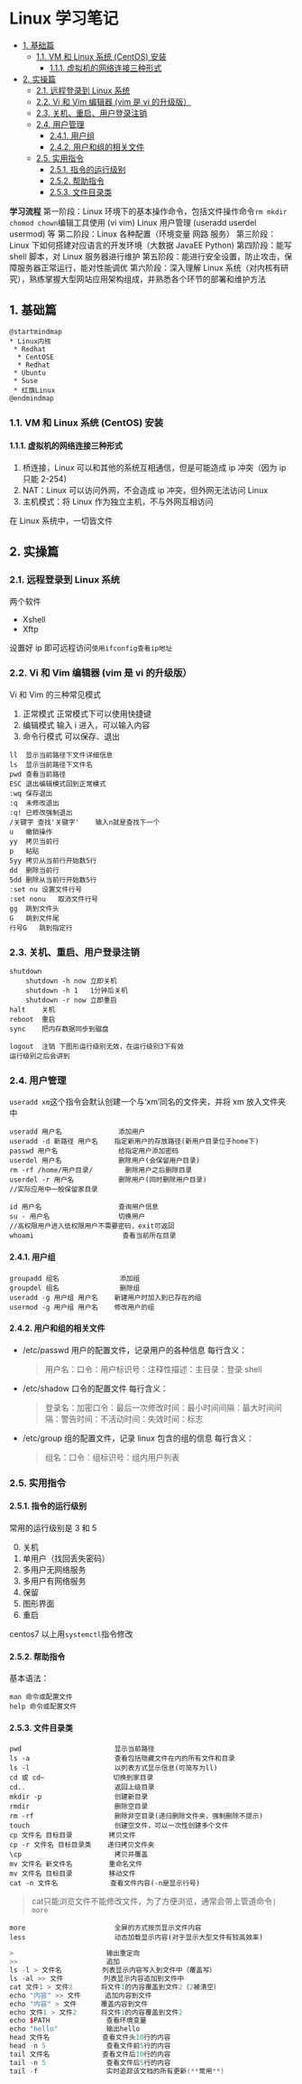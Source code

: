 # Linux 学习笔记<!-- omit in toc -->

- [1. 基础篇](#1-基础篇)
  - [1.1. VM 和 Linux 系统 (CentOS) 安装](#11-vm-和-linux-系统-centos-安装)
    - [1.1.1. 虚拟机的网络连接三种形式](#111-虚拟机的网络连接三种形式)
- [2. 实操篇](#2-实操篇)
  - [2.1. 远程登录到 Linux 系统](#21-远程登录到-linux-系统)
  - [2.2. Vi 和 Vim 编辑器 (vim 是 vi 的升级版）](#22-vi-和-vim-编辑器-vim-是-vi-的升级版)
  - [2.3. 关机、重启、用户登录注销](#23-关机重启用户登录注销)
  - [2.4. 用户管理](#24-用户管理)
    - [2.4.1. 用户组](#241-用户组)
    - [2.4.2. 用户和组的相关文件](#242-用户和组的相关文件)
  - [2.5. 实用指令](#25-实用指令)
    - [2.5.1. 指令的运行级别](#251-指令的运行级别)
    - [2.5.2. 帮助指令](#252-帮助指令)
    - [2.5.3. 文件目录类](#253-文件目录类)

**学习流程**
第一阶段：Linux 环境下的基本操作命令，包括文件操作命令`rm mkdir chomod chown`编辑工具使用 (vi vim) Linux 用户管理 (useradd userdel usermod) 等
第二阶段：Linux 各种配置（环境变量 网路 服务）
第三阶段：Linux 下如何搭建对应语言的开发环境（大数据 JavaEE Python)
第四阶段：能写 shell 脚本，对 Linux 服务器进行维护
第五阶段：能进行安全设置，防止攻击，保障服务器正常运行，能对性能调优
第六阶段：深入理解 Linux 系统（对内核有研究），熟练掌握大型网站应用架构组成，并熟悉各个环节的部署和维护方法

## 1. 基础篇

```plantuml
@startmindmap
* Linux内核
 * Redhat
  * CentOSE
  * Redhat
 * Ubuntu
 * Suse
 * 红旗Linux
@endmindmap
```

### 1.1. VM 和 Linux 系统 (CentOS) 安装

#### 1.1.1. 虚拟机的网络连接三种形式

1. 桥连接，Linux 可以和其他的系统互相通信，但是可能造成 ip 冲突（因为 ip 只能 2-254)
2. NAT：Linux 可以访问外网，不会造成 ip 冲突，但外网无法访问 Linux
3. 主机模式：将 Linux 作为独立主机，不与外网互相访问

在 Linux 系统中，一切皆文件

## 2. 实操篇

### 2.1. 远程登录到 Linux 系统

两个软件

- Xshell
- Xftp

设置好 ip 即可远程访问`使用ifconfig查看ip地址`

### 2.2. Vi 和 Vim 编辑器 (vim 是 vi 的升级版）

Vi 和 Vim 的三种常见模式

1. 正常模式
正常模式下可以使用快捷键
2. 编辑模式
输入 i 进入，可以输入内容
3. 命令行模式
可以保存、退出

```linux
ll  显示当前路径下文件详细信息
ls  显示当前路径下文件名
pwd 查看当前路径
ESC 退出编辑模式回到正常模式
:wq 保存退出
:q  未修改退出
:q! 已修改强制退出
/关键字 查找'关键字'    输入n就是查找下一个
u   撤销操作
yy  拷贝当前行
p   粘贴
5yy 拷贝从当前行开始数5行
dd  删除当前行
5dd 删除从当前行开始数5行
:set nu 设置文件行号
:set nonu   取消文件行号
gg  跳到文件头
G   跳到文件尾
行号G   跳到指定行
```

### 2.3. 关机、重启、用户登录注销

```linux
shutdown
    shutdown -h now 立即关机
    shutdown -h 1   1分钟后关机
    shutdown -r now 立即重启
halt    关机
reboot  重启
sync    把内存数据同步到磁盘

logout  注销 下图形运行级别无效，在运行级别3下有效
运行级别之后会讲到
```

### 2.4. 用户管理

`useradd xm`这个指令会默认创建一个与‘xm’同名的文件夹，并将 xm 放入文件夹中

```linux
useradd 用户名              添加用户
useradd -d 新路径 用户名    指定新用户的存放路径(新用户目录位于home下)
passwd 用户名               给指定用户添加密码
userdel 用户名              删除用户(会保留用户目录)
rm -rf /home/用户目录/        删除用户之后删除目录
userdel -r 用户名           删除用户(同时删除用户目录)
//实际应用中一般保留家目录
```

```linux
id 用户名                   查询用户信息
su - 用户名                 切换用户
//高权限用户进入低权限用户不需要密码，exit可返回
whoami                      查看当前所在目录
```

#### 2.4.1. 用户组

```linux
groupadd 组名               添加组
groupdel 组名               删除组
useradd -g 用户组 用户名    新建用户时加入到已存在的组
usermod -g 用户组 用户名    修改用户的组
```

#### 2.4.2. 用户和组的相关文件

- /etc/passwd
    用户的配置文件，记录用户的各种信息
    每行含义：
    > 用户名：口令：用户标识号：注释性描述：主目录：登录 shell

- /etc/shadow
    口令的配置文件
    每行含义：
    > 登录名：加密口令：最后一次修改时间：最小时间间隔：最大时间间隔：警告时间：不活动时间：失效时间：标志

- /etc/group
    组的配置文件，记录 linux 包含的组的信息
    每行含义：
    > 组名：口令：组标识号：组内用户列表

### 2.5. 实用指令

#### 2.5.1. 指令的运行级别

常用的运行级别是 3 和 5

0. 关机
1. 单用户（找回丢失密码）
2. 多用户无网络服务
3. 多用户有网络服务
4. 保留
5. 图形界面
6. 重启

centos7 以上用`systemctl`指令修改

#### 2.5.2. 帮助指令

基本语法：

```linux
man 命令或配置文件
help 命令或配置文件
```

#### 2.5.3. 文件目录类

```linux
pwd                       显示当前路径
ls -a                     查看包括隐藏文件在内的所有文件和目录
ls -l                     以列表方式显示信息(可简写为ll)
cd 或 cd~                 切换到家目录
cd..                      返回上级目录
mkdir -p                  创建新目录
rmdir                     删除空目录
rm -rf                    删除非空目录(递归删除文件夹，强制删除不提示)
touch                     创建空文件，可以一次性创建多个文件
cp 文件名 目标目录         拷贝文件
cp -r 文件名 目标目录类    递归拷贝文件夹
\cp                       拷贝并覆盖
mv 文件名 新文件名         重命名文件
mv 文件名 目标目录         移动文件
cat -n 文件名             查看文件内容(-n是显示行号)
```

> cat只能浏览文件不能修改文件，为了方便浏览，通常会带上管道命令`| more`

```linux
more                      全屏的方式按页显示文件内容
less                      动态加载显示内容(对于显示大型文件有较高效率)
```

```cpp
>                       输出重定向
>>                      追加
ls -l > 文件名          列表显示内容写入到文件中（覆盖写）
ls -al >> 文件          列表显示内容追加到文件中
cat 文件1 > 文件2       将文件1的内容覆盖到文件2（2被清空）
echo "内容" >> 文件      追加内容到文件
echo "内容" > 文件      覆盖内容到文件
echo 文件1 > 文件2      将文件1的内容覆盖到文件2
echo $PATH              查看环境变量
echo "hello"            输出hello
head 文件名             查看文件头10行的内容
head -n 5               查看文件前5行的内容
tail 文件名             查看文件后10行的内容
tail -n 5               查看文件后5行的内容
tail -f                 实时追踪该文档的所有更新(**常用**)
```
